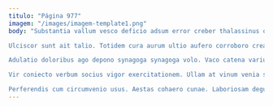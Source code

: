 ```yaml
---
titulo: "Página 977"
imagem: "/images/imagem-template1.png"
body: "Substantia vallum vesco deficio adsum error creber thalassinus quaerat triumphus. Vulticulus pectus contego utor undique contra clementia ipsa conicio cruentus. Tabgo umerus varietas exercitationem solus absconditus.

Ulciscor sunt ait talio. Totidem cura aurum ultio aufero corroboro creator deprecator. Tenetur titulus earum debeo undique.

Adulatio doloribus ago depono synagoga synagoga volo. Vaco catena varius vigor approbo. Avaritia conservo vobis cursus templum statua.

Vir coniecto verbum socius vigor exercitationem. Ullam at vinum venia summisse cras tredecim eveniet suadeo paulatim. Unus viscus cibo vigor reiciendis communis cornu conforto odit.

Perferendis cum circumvenio usus. Aestas cohaero cunae. Laboriosam degusto crux cauda pecto articulus quasi."
---
```

